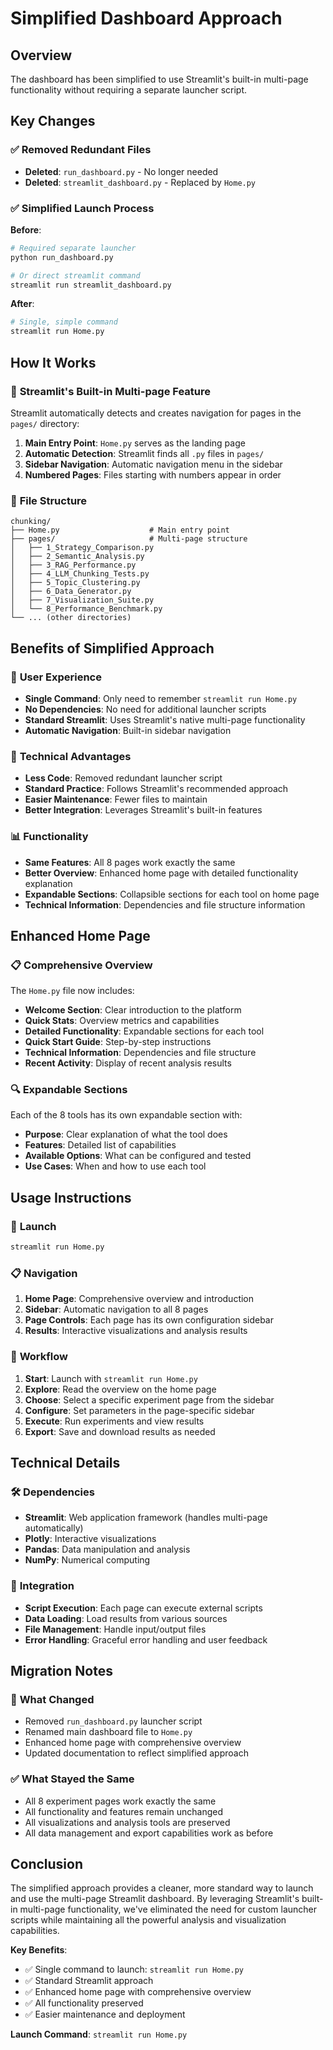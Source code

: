 # Simplified Dashboard Approach

## Overview
The dashboard has been simplified to use Streamlit's built-in multi-page functionality without requiring a separate launcher script.

## Key Changes

### ✅ **Removed Redundant Files**
- **Deleted**: `run_dashboard.py` - No longer needed
- **Deleted**: `streamlit_dashboard.py` - Replaced by `Home.py`

### ✅ **Simplified Launch Process**
**Before**:
```bash
# Required separate launcher
python run_dashboard.py

# Or direct streamlit command
streamlit run streamlit_dashboard.py
```

**After**:
```bash
# Single, simple command
streamlit run Home.py
```

## How It Works

### 🚀 **Streamlit's Built-in Multi-page Feature**
Streamlit automatically detects and creates navigation for pages in the `pages/` directory:

1. **Main Entry Point**: `Home.py` serves as the landing page
2. **Automatic Detection**: Streamlit finds all `.py` files in `pages/`
3. **Sidebar Navigation**: Automatic navigation menu in the sidebar
4. **Numbered Pages**: Files starting with numbers appear in order

### 📁 **File Structure**
```
chunking/
├── Home.py                    # Main entry point
├── pages/                     # Multi-page structure
│   ├── 1_Strategy_Comparison.py
│   ├── 2_Semantic_Analysis.py
│   ├── 3_RAG_Performance.py
│   ├── 4_LLM_Chunking_Tests.py
│   ├── 5_Topic_Clustering.py
│   ├── 6_Data_Generator.py
│   ├── 7_Visualization_Suite.py
│   └── 8_Performance_Benchmark.py
└── ... (other directories)
```

## Benefits of Simplified Approach

### 🎯 **User Experience**
- **Single Command**: Only need to remember `streamlit run Home.py`
- **No Dependencies**: No need for additional launcher scripts
- **Standard Streamlit**: Uses Streamlit's native multi-page functionality
- **Automatic Navigation**: Built-in sidebar navigation

### 🔧 **Technical Advantages**
- **Less Code**: Removed redundant launcher script
- **Standard Practice**: Follows Streamlit's recommended approach
- **Easier Maintenance**: Fewer files to maintain
- **Better Integration**: Leverages Streamlit's built-in features

### 📊 **Functionality**
- **Same Features**: All 8 pages work exactly the same
- **Better Overview**: Enhanced home page with detailed functionality explanation
- **Expandable Sections**: Collapsible sections for each tool on home page
- **Technical Information**: Dependencies and file structure information

## Enhanced Home Page

### 📋 **Comprehensive Overview**
The `Home.py` file now includes:
- **Welcome Section**: Clear introduction to the platform
- **Quick Stats**: Overview metrics and capabilities
- **Detailed Functionality**: Expandable sections for each tool
- **Quick Start Guide**: Step-by-step instructions
- **Technical Information**: Dependencies and file structure
- **Recent Activity**: Display of recent analysis results

### 🔍 **Expandable Sections**
Each of the 8 tools has its own expandable section with:
- **Purpose**: Clear explanation of what the tool does
- **Features**: Detailed list of capabilities
- **Available Options**: What can be configured and tested
- **Use Cases**: When and how to use each tool

## Usage Instructions

### 🚀 **Launch**
```bash
streamlit run Home.py
```

### 📋 **Navigation**
1. **Home Page**: Comprehensive overview and introduction
2. **Sidebar**: Automatic navigation to all 8 pages
3. **Page Controls**: Each page has its own configuration sidebar
4. **Results**: Interactive visualizations and analysis results

### 🔄 **Workflow**
1. **Start**: Launch with `streamlit run Home.py`
2. **Explore**: Read the overview on the home page
3. **Choose**: Select a specific experiment page from the sidebar
4. **Configure**: Set parameters in the page-specific sidebar
5. **Execute**: Run experiments and view results
6. **Export**: Save and download results as needed

## Technical Details

### 🛠️ **Dependencies**
- **Streamlit**: Web application framework (handles multi-page automatically)
- **Plotly**: Interactive visualizations
- **Pandas**: Data manipulation and analysis
- **NumPy**: Numerical computing

### 🔌 **Integration**
- **Script Execution**: Each page can execute external scripts
- **Data Loading**: Load results from various sources
- **File Management**: Handle input/output files
- **Error Handling**: Graceful error handling and user feedback

## Migration Notes

### 📝 **What Changed**
- Removed `run_dashboard.py` launcher script
- Renamed main dashboard file to `Home.py`
- Enhanced home page with comprehensive overview
- Updated documentation to reflect simplified approach

### ✅ **What Stayed the Same**
- All 8 experiment pages work exactly the same
- All functionality and features remain unchanged
- All visualizations and analysis tools are preserved
- All data management and export capabilities work as before

## Conclusion

The simplified approach provides a cleaner, more standard way to launch and use the multi-page Streamlit dashboard. By leveraging Streamlit's built-in multi-page functionality, we've eliminated the need for custom launcher scripts while maintaining all the powerful analysis and visualization capabilities.

**Key Benefits**:
- ✅ Single command to launch: `streamlit run Home.py`
- ✅ Standard Streamlit approach
- ✅ Enhanced home page with comprehensive overview
- ✅ All functionality preserved
- ✅ Easier maintenance and deployment

**Launch Command**: `streamlit run Home.py` 